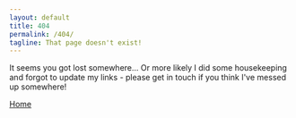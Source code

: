```yaml
---
layout: default
title: 404
permalink: /404/
tagline: That page doesn't exist!
---
```


It seems you got lost somewhere... Or more likely I did some housekeeping and forgot to update my links - please get in touch if you think I've messed up somewhere!

[Home](/)
